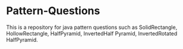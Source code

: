 # Pattern-Questions
This is a repository for java pattern questions such as SolidRectangle, HollowRectangle, HalfPyramid, InvertedHalf Pyramid, InvertedRotated HalfPyramid. 